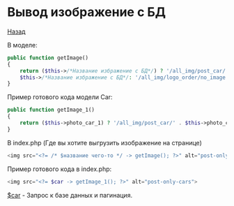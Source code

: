# Вывод изображение с БД
[Назад](README.md)

В моделе:
```php
public function getImage()
{
    return ($this->/*Название избражение с БД*/) ? '/all_img/post_car/ - Путь к файлу' . // Берет название изображение в БД и ищет папке такое же название
    $this->/*Название избражение с БД*/: '/all_img/logo_order/no_image.png - Путь к файлу'; // Если изображение пустое, вставляет no_image
}
```
Пример готового кода модели Car:
```php
public function getImage_1()
{
    return ($this->photo_car_1) ? '/all_img/post_car/' . $this->photo_car_1: '/all_img/logo_order/no_image.png';
}
```

В index.php (Где вы хотите выгрузить изображение на странице)
``` php
<img src="<?= /* $название чего-то */ -> getImage(); ?>" alt="post-only-cars"> 
```
Пример готового кода в index.php:
``` php
<img src="<?= $car -> getImage_1(); ?>" alt="post-only-cars"> 
```

[$car](database-query-and-pagination.md) - Запрос к базе данных и пагинация.